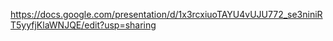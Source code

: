 https://docs.google.com/presentation/d/1x3rcxiuoTAYU4vUJU772_se3niniRT5yyfjKlaWNJQE/edit?usp=sharing
